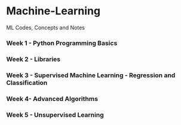 # Machine-Learning
ML Codes, Concepts and Notes

### Week 1 - Python Programming Basics ###
### Week 2 - Libraries ###
### Week 3 - Supervised Machine Learning - Regression and Classification ###
### Week 4- Advanced Algorithms ###
### Week 5 - Unsupervised Learning ###


